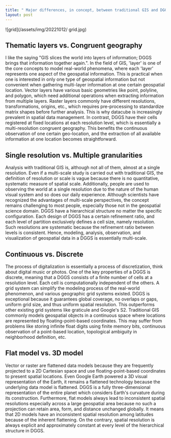 ```yaml
---
title: " Major differences, in concept, between traditional GIS and DGGS "
layout: post
---
```

![grid](/assets/img/20221012/ grid.jpg)

## Thematic layers vs. Congruent geography
 
I like the saying "GIS slices the world into layers of information; DGGS brings that information together again.". In the field of GIS, 'layer' is one of the core concepts to model real-world phenomena, where each 'layer' represents one aspect of the geospatial information. This is practical when one is interested in only one type of geospatial information but not convenient when gathering multi-layer information at one certain geospatial location. Vector layers have various basic geometries like point, polyline, and polygon, which need additional operations when extracting information from multiple layers. Raster layers commonly have different resolutions, transformations, origins, etc., which requires pre-processing to standardize matrix shapes before further analysis. This is why datacube is increasingly prevalent in spatial data management. In contrast, DGGS have their cells registered at fixed locations at each resolution level, which is essentially a multi-resolution congruent geography. This benefits the continuous observation of one certain geo-location, and the extraction of all available information at one location becomes straightforward. 
 
## Single resolution vs. Multiple granularities
 
Analysis with traditional GIS is, although not all of them, almost at a single resolution. Even if a multi-scale study is carried out with traditional GIS, the definition of resolution or scale is vague because there is no quantitative, systematic measure of spatial scale. Additionally, people are used to observing the world at a single resolution due to the nature of the human visual system and so does our daily experience. Although scientists have recognized the advantages of multi-scale perspectives, the concept remains challenging to most people, especially those not in the geospatial science domain. DGGS have a hierarchical structure no matter the specific configuration. Each design of DGGS has a certain refinement ratio, and each level of partition exclusively defines a cell size, namely resolution. Such resolutions are systematic because the refinement ratio between levels is consistent. Hence, modeling, analysis, observation, and visualization of geospatial data in a DGGS is essentially multi-scale.
 
## Continuous vs. Discrete
 
The process of digitalization is essentially a process of discretization, think about digital music or photos. One of the key properties of a DGGS is discrete, meaning that a DGGS consists of a finite number of cells at a resolution level. Each cell is computationally independent of the others. A grid system can simplify the modeling process of the real-world phenomenon, and various geographic grid systems existed. DGGS is exceptional because it guarantees global coverage, no overlaps or gaps, uniform grid size, and thus uniform spatial resolution. This outperforms other existing grid systems like graticule and Google's S2. Traditional GIS commonly models geospatial objects in a continuous space where locations are represented by floating-point-based coordinates. This may suffer from problems like storing infinite float digits using finite memory bits, continuous observation of a point-based location, topological ambiguity in neighborhood definition, etc. 
 
## Flat model vs. 3D model
 
Vector or raster are flattened data models because they are frequently projected to a 2D Cartesian space and use floating-point-based coordinates to present spatial locations. Even Google Earth powered a 3D visual representation of the Earth, it remains a flattened technology because the underlying data model is flattened. DGGS is a fully three-dimensional representation of the entire planet which considers Earth's curvature during its construction. Furthermore, flat models always lead to inconsistent spatial resolutions especially across a large geospatial area because no such a projection can retain area, form, and distance unchanged globally. It means that 2D models have an inconsistent spatial resolution among latitudes because of the inherent flattening. On the contrary, 
spatial resolution is always explicit and approximately constant at every level of the hierarchical structure in DGGS.
